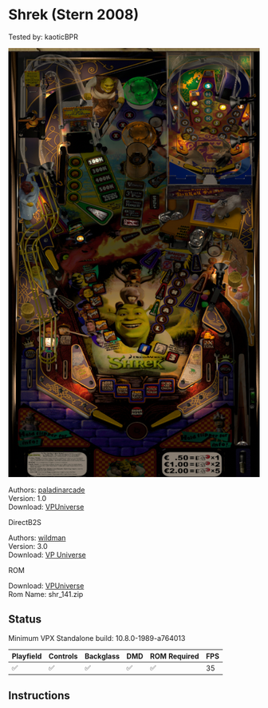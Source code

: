 # Shrek (Stern 2008)
Tested by: kaoticBPR

![Table Preview](../../images/vpx-shrek.png)

Authors: [paladinarcade](https://vpuniverse.com/profile/38767-paladinarcade/)  
Version: 1.0  
Download: [VPUniverse](https://vpuniverse.com/files/file/11215-shrek-stern-2008mod-10/)

DirectB2S  

Authors: [wildman](https://vpuniverse.com/profile/5-wildman/)  
Version: 3.0  
Download: [VP Universe](https://vpuniverse.com/files/file/2423-shrekstern-2008/)

ROM  

Download: [VPUniverse](https://vpuniverse.com/files/file/3310-shrek-v141/)  
Rom Name: shr_141.zip

## Status 

Minimum VPX Standalone build: 10.8.0-1989-a764013  

| Playfield | Controls | Backglass | DMD | ROM Required | FPS | 
|-----------|----------|-----------|-----|--------------|-----|
| :white_check_mark: | :white_check_mark: | :white_check_mark: | :white_check_mark: | :white_check_mark: | 35 |

## Instructions


